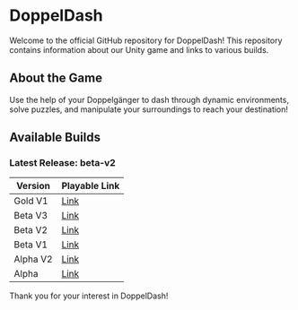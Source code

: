 # DoppelDash

Welcome to the official GitHub repository for DoppelDash! This repository contains information about our Unity game and links to various builds.

## About the Game

Use the help of your Doppelgänger to dash through dynamic environments, solve puzzles, and manipulate your surroundings to reach your destination!

## Available Builds

### Latest Release: beta-v2

| Version | Playable Link |
|----------|---------------|
| Gold V1 | [Link](https://srivarshan-s.github.io/DoppelDash-Builds/gold-v1/index.html) |
| Beta V3 | [Link](https://srivarshan-s.github.io/DoppelDash-Builds/beta-v3/index.html) |
| Beta V2 | [Link](https://srivarshan-s.github.io/DoppelDash-Builds/beta-v2/index.html) |
| Beta V1 | [Link](https://srivarshan-s.github.io/DoppelDash-Builds/beta-v1/index.html) |
| Alpha V2 | [Link](https://srivarshan-s.github.io/DoppelDash-Builds/alpha-v2/index.html) |
| Alpha | [Link](https://srivarshan-s.github.io/DoppelDash-Builds/alpha/index.html) |

Thank you for your interest in DoppelDash!

